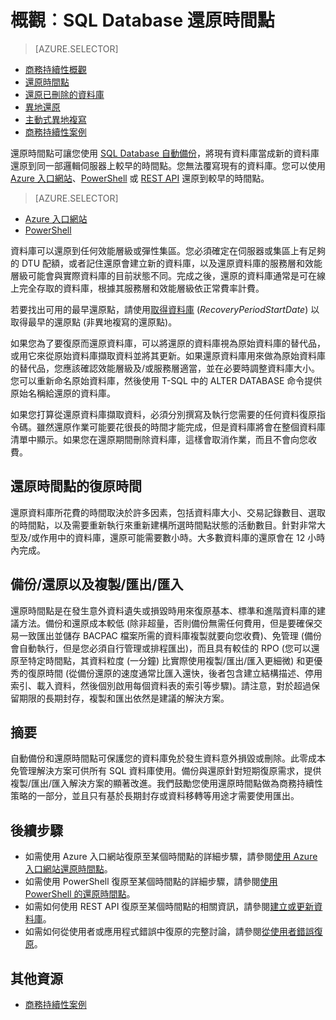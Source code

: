 <properties
   pageTitle="雲端商務持續性 - 還原時間點 - SQL Database | Microsoft Azure"
   description="了解還原時間點，其可讓您復原 Azure SQL Database 到先前的時間 (最多 35 天)。"
   services="sql-database"
   documentationCenter=""
   authors="stevestein"
   manager="jhubbard"
   editor="monicar"/>

<tags
   ms.service="sql-database"
   ms.devlang="NA"
   ms.topic="article"
   ms.tgt_pltfrm="NA"
   ms.workload="sqldb-bcdr"
   ms.date="06/17/2016"
   ms.author="sstein"/>

# 概觀︰SQL Database 還原時間點

> [AZURE.SELECTOR]
- [商務持續性概觀](sql-datbase-business-continuity.md)
- [還原時間點](sql-database-point-in-time-restore.md)
- [還原已刪除的資料庫](sql-database-restore-deleted-database.md)
- [異地還原](sql-database-geo-restore.md)
- [主動式異地複寫](sql-database-geo-replication-overview.md)
- [商務持續性案例](sql-database-business-continuity-scenarios.md)

還原時間點可讓您使用 [SQL Database 自動備份](sql-database-automated-backups.md)，將現有資料庫當成新的資料庫還原到同一部邏輯伺服器上較早的時間點。您無法覆寫現有的資料庫。您可以使用 [Azure 入口網站](sql-database-point-in-time-restore-portal.md)、[PowerShell](sql-database-point-in-time-restore-powershell.md) 或 [REST API](https://msdn.microsoft.com/library/azure/mt163685.aspx) 還原到較早的時間點。

> [AZURE.SELECTOR]
- [Azure 入口網站](sql-database-point-in-time-restore-portal.md)
- [PowerShell](sql-database-point-in-time-restore-powershell.md)

資料庫可以還原到任何效能層級或彈性集區。您必須確定在伺服器或集區上有足夠的 DTU 配額，或者記住還原會建立新的資料庫，以及還原資料庫的服務層和效能層級可能會與實際資料庫的目前狀態不同。完成之後，還原的資料庫通常是可在線上完全存取的資料庫，根據其服務層和效能層級依正常費率計費。

若要找出可用的最早還原點，請使用[取得資料庫](https://msdn.microsoft.com/library/dn505708.aspx) (*RecoveryPeriodStartDate*) 以取得最早的還原點 (非異地複寫的還原點)。

如果您為了要復原而還原資料庫，可以將還原的資料庫視為原始資料庫的替代品，或用它來從原始資料庫擷取資料並將其更新。如果還原資料庫用來做為原始資料庫的替代品，您應該確認效能層級及/或服務層適當，並在必要時調整資料庫大小。您可以重新命名原始資料庫，然後使用 T-SQL 中的 ALTER DATABASE 命令提供原始名稱給還原的資料庫。

如果您打算從還原資料庫擷取資料，必須分別撰寫及執行您需要的任何資料復原指令碼。雖然還原作業可能要花很長的時間才能完成，但是資料庫將會在整個資料庫清單中顯示。如果您在還原期間刪除資料庫，這樣會取消作業，而且不會向您收費。

## 還原時間點的復原時間

還原資料庫所花費的時間取決於許多因素，包括資料庫大小、交易記錄數目、選取的時間點，以及需要重新執行來重新建構所選時間點狀態的活動數目。針對非常大型及/或作用中的資料庫，還原可能需要數小時。大多數資料庫的還原會在 12 小時內完成。

## 備份/還原以及複製/匯出/匯入

還原時間點是在發生意外資料遺失或損毀時用來復原基本、標準和進階資料庫的建議方法。備份和還原成本較低 (除非超量，否則備份無需任何費用，但是要確保交易一致匯出並儲存 BACPAC 檔案所需的資料庫複製就要向您收費)、免管理 (備份會自動執行，但是您必須自行管理或排程匯出)，而且具有較佳的 RPO (您可以還原至特定時間點，其資料粒度 (一分鐘) 比實際使用複製/匯出/匯入更細微) 和更優秀的復原時間 (從備份還原的速度通常比匯入還快，後者包含建立結構描述、停用索引、載入資料，然後個別啟用每個資料表的索引等步驟)。請注意，對於超過保留期限的長期封存，複製和匯出依然是建議的解決方案。


## 摘要

自動備份和還原時間點可保護您的資料庫免於發生資料意外損毀或刪除。此零成本免管理解決方案可供所有 SQL 資料庫使用。備份與還原針對短期復原需求，提供複製/匯出/匯入解決方案的顯著改進。我們鼓勵您使用還原時間點做為商務持續性策略的一部分，並且只有基於長期封存或資料移轉等用途才需要使用匯出。


## 後續步驟

- 如需使用 Azure 入口網站復原至某個時間點的詳細步驟，請參閱[使用 Azure 入口網站還原時間點](sql-database-point-in-time-restore-portal.md)。
- 如需使用 PowerShell 復原至某個時間點的詳細步驟，請參閱[使用 PowerShell 的還原時間點](sql-database-point-in-time-restore-powershell.md)。
- 如需如何使用 REST API 復原至某個時間點的相關資訊，請參閱[建立或更新資料庫](https://msdn.microsoft.com/library/azure/mt163685.aspx)。
- 如需如何從使用者或應用程式錯誤中復原的完整討論，請參閱[從使用者錯誤復原](sql-database-user-error-recovery.md)。

## 其他資源

- [商務持續性案例](sql-database-business-continuity-scenarios.md)

<!---HONumber=AcomDC_0622_2016-->